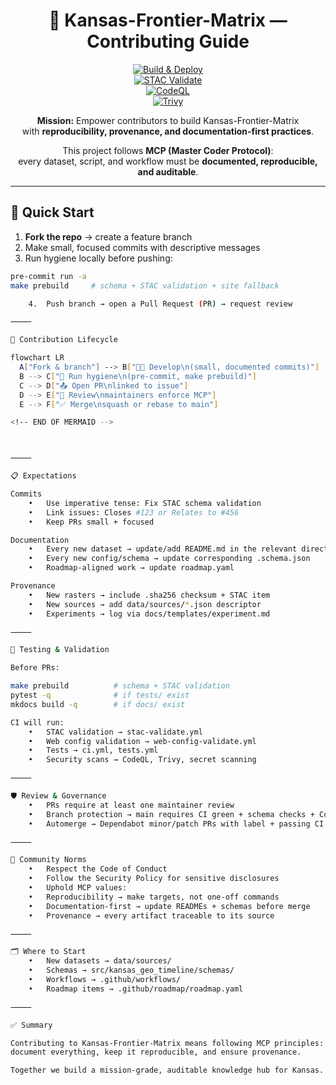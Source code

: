 <div align="center">

# 🤝 Kansas-Frontier-Matrix — Contributing Guide

[![Build & Deploy](https://github.com/bartytime4life/Kansas-Frontier-Matrix/actions/workflows/site.yml/badge.svg)](../.github/workflows/site.yml)  
[![STAC Validate](https://github.com/bartytime4life/Kansas-Frontier-Matrix/actions/workflows/stac-validate.yml/badge.svg)](../.github/workflows/stac-validate.yml)  
[![CodeQL](https://github.com/bartytime4life/Kansas-Frontier-Matrix/actions/workflows/codeql.yml/badge.svg)](../.github/workflows/codeql.yml)  
[![Trivy](https://github.com/bartytime4life/Kansas-Frontier-Matrix/actions/workflows/trivy.yml/badge.svg)](../.github/workflows/trivy.yml)

**Mission:** Empower contributors to build Kansas-Frontier-Matrix  
with **reproducibility, provenance, and documentation-first practices**.  

This project follows **MCP (Master Coder Protocol)**:  
every dataset, script, and workflow must be **documented, reproducible, and auditable**.  

</div>

---

## 🚀 Quick Start

1. **Fork the repo** → create a feature branch  
2. Make small, focused commits with descriptive messages  
3. Run hygiene locally before pushing:

```bash
pre-commit run -a
make prebuild     # schema + STAC validation + site fallback

	4.	Push branch → open a Pull Request (PR) → request review

⸻

🔄 Contribution Lifecycle

flowchart LR
  A["Fork & branch"] --> B["🧑‍💻 Develop\n(small, documented commits)"]
  B --> C["🧹 Run hygiene\n(pre-commit, make prebuild)"]
  C --> D["📤 Open PR\nlinked to issue"]
  D --> E["🤝 Review\nmaintainers enforce MCP"]
  E --> F["✅ Merge\nsquash or rebase to main"]

<!-- END OF MERMAID -->



⸻

📋 Expectations

Commits
	•	Use imperative tense: Fix STAC schema validation
	•	Link issues: Closes #123 or Relates to #456
	•	Keep PRs small + focused

Documentation
	•	Every new dataset → update/add README.md in the relevant directory
	•	Every new config/schema → update corresponding .schema.json
	•	Roadmap-aligned work → update roadmap.yaml

Provenance
	•	New rasters → include .sha256 checksum + STAC item
	•	New sources → add data/sources/*.json descriptor
	•	Experiments → log via docs/templates/experiment.md

⸻

🧪 Testing & Validation

Before PRs:

make prebuild          # schema + STAC validation
pytest -q              # if tests/ exist
mkdocs build -q        # if docs/ exist

CI will run:
	•	STAC validation → stac-validate.yml
	•	Web config validation → web-config-validate.yml
	•	Tests → ci.yml, tests.yml
	•	Security scans → CodeQL, Trivy, secret scanning

⸻

🛡️ Review & Governance
	•	PRs require at least one maintainer review
	•	Branch protection → main requires CI green + schema checks + CodeQL
	•	Automerge → Dependabot minor/patch PRs with label + passing CI

⸻

🧭 Community Norms
	•	Respect the Code of Conduct
	•	Follow the Security Policy for sensitive disclosures
	•	Uphold MCP values:
	•	Reproducibility → make targets, not one-off commands
	•	Documentation-first → update READMEs + schemas before merge
	•	Provenance → every artifact traceable to its source

⸻

🗂️ Where to Start
	•	New datasets → data/sources/
	•	Schemas → src/kansas_geo_timeline/schemas/
	•	Workflows → .github/workflows/
	•	Roadmap items → .github/roadmap/roadmap.yaml

⸻

✅ Summary

Contributing to Kansas-Frontier-Matrix means following MCP principles:
document everything, keep it reproducible, and ensure provenance.

Together we build a mission-grade, auditable knowledge hub for Kansas.